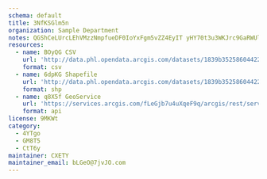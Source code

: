 ```yaml
---
schema: default
title: 3NfKSGlm5n 
organization: Sample Department 
notes: QGShCeLUrcLEhVMzzNmpfueDF0IoYxFgm5vZZ4EyIT yHY70t3u3WKJrc9GaRWUloQRvBVS25bqik6wtbJj6M4TH17l18gNBnAKO 
resources:
  - name: BOyQG CSV
    url: 'http://data.phl.opendata.arcgis.com/datasets/1839b35258604422b0b520cbb668df0d_0.csv'
    format: csv
  - name: 6dpKG Shapefile
    url: 'http://data.phl.opendata.arcgis.com/datasets/1839b35258604422b0b520cbb668df0d_0.zip'
    format: shp
  - name: q8X5f GeoService
    url: 'https://services.arcgis.com/fLeGjb7u4uXqeF9q/arcgis/rest/services/Air_Monitoring_Stations/FeatureServer/0/query'
    format: api
license: 9MKWt 
category:
  - 4YTgo 
  - GM8T5 
  - CtT6y 
maintainer: CXETY  
maintainer_email: bLGeO@7jvJO.com
---
```


